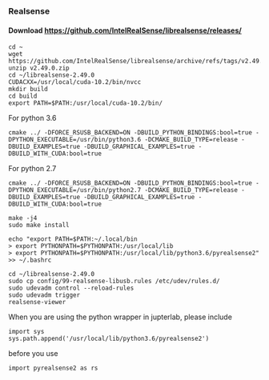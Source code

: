 ### Realsense

#### Download  https://github.com/IntelRealSense/librealsense/releases/ 
```
cd ~
wget https://github.com/IntelRealSense/librealsense/archive/refs/tags/v2.49.0.zip
unzip v2.49.0.zip
cd ~/librealsense-2.49.0
CUDACXX=/usr/local/cuda-10.2/bin/nvcc
mkdir build
cd build
export PATH=$PATH:/usr/local/cuda-10.2/bin/
```
For python 3.6
```
cmake ../ -DFORCE_RSUSB_BACKEND=ON -DBUILD_PYTHON_BINDINGS:bool=true -DPYTHON_EXECUTABLE=/usr/bin/python3.6 -DCMAKE_BUILD_TYPE=release -DBUILD_EXAMPLES=true -DBUILD_GRAPHICAL_EXAMPLES=true -DBUILD_WITH_CUDA:bool=true
```
For python 2.7
```
cmake ../ -DFORCE_RSUSB_BACKEND=ON -DBUILD_PYTHON_BINDINGS:bool=true -DPYTHON_EXECUTABLE=/usr/bin/python2.7 -DCMAKE_BUILD_TYPE=release -DBUILD_EXAMPLES=true -DBUILD_GRAPHICAL_EXAMPLES=true -DBUILD_WITH_CUDA:bool=true
```

```
make -j4
sudo make install

echo "export PATH=$PATH:~/.local/bin
> export PYTHONPATH=$PYTHONPATH:/usr/local/lib
> export PYTHONPATH=$PYTHONPATH:/usr/local/lib/python3.6/pyrealsense2" >> ~/.bashrc

cd ~/librealsense-2.49.0
sudo cp config/99-realsense-libusb.rules /etc/udev/rules.d/
sudo udevadm control --reload-rules
sudo udevadm trigger
realsense-viewer
```

When you are using the python wrapper in jupterlab, please include 
```
import sys
sys.path.append('/usr/local/lib/python3.6/pyrealsense2')
```
before you use
```
import pyrealsense2 as rs 
```
